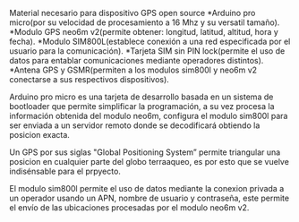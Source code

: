Material necesario para dispositivo GPS open source
*Arduino pro micro(por su velocidad de procesamiento a 16 Mhz y su versatil tamaño).
*Modulo GPS neo6m v2(permite obtener: longitud, latitud, altitud, hora y fecha).
*Modulo SIM800L(establece conexión a una red especificada por el usuario para la comunicación).
*Tarjeta SIM sin PIN lock(permite el uso de datos para entablar comunicaciones mediante operadores distintos).
*Antena GPS y GSMR(permiten a los modulos sim800l y neo6m v2 conectarse a sus respectivos dispositivos).

Arduino pro micro es una tarjeta de desarrollo basada en un sistema de bootloader que permite
simplificar la programación, a su vez procesa la información obtenida del modulo neo6m, configura
el modulo sim800l para ser enviada a un servidor remoto donde se decodificará obtiendo la posicion exacta.

Un GPS por sus siglas "Global Positioning System” permite triangular una posicion en cualquier
parte del globo terraaqueo, es por esto que se vuelve indisénsable para el prpyecto.

El modulo sim800l permite el uso de datos mediante la conexion privada a un operador usando un APN,
nombre de usuario y contraseña, este permite el envío de las ubicaciones procesadas por el modulo neo6m v2.

